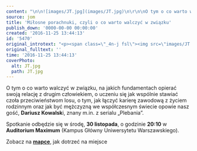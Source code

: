 ```yaml
---
content: "\n\n![images/JT.jpg](images/JT.jpg)\n\r\n\nO tym o co warto walczyć w związku, na jakich fundamentach opierać swoją relację z drugim człowiekiem, o uczeniu się jak wspólnie stawiać czoła przeciwieństwom losu, o tym, jak łączyć karierę zawodową z życiem rodzinnym oraz jak być mężczyzną we współczesnym świecie opowie nasz gość, **Dariusz Kowalsk**i, znany m.in. z serialu „Plebania”.\n\r\n\nSpotkanie odbędzie się w środę, **30 listopada**, o godzinie **20:10** w **Auditorium Maximum** (Kampus Główny Uniwersytetu Warszawskiego).\n\r\n\nZobacz na **[mapce](http://solideo.pl/images/strona/mapka_UW.jpg)**, jak dotrzeć na miejsce\n"
source: jom
title: 'Miłosne porachnuki, czyli o co warto walczyć w związku'
publish_down: '0000-00-00 00:00:00'
created: '2016-11-25 13:44:13'
id: '5470'
original_introtext: "<p><span class=\"_4n-j fsl\"><img src=\"images/JT.jpg\" border=\"0\" alt=\"\" width=\"346\" height=\"229\" /></span></p>\r\n<p style=\"text-align: justify;\"><span class=\"_4n-j fsl\">O tym o co warto walczyć w związku, na jakich fundamentach opierać swoją relację z drugim człowiekiem, o uczeniu się jak wspólnie stawiać czoła przeciwieństwom losu, o tym, jak łączyć karierę zawodową z życiem rodzinnym oraz jak być mężczyzną we współczesnym świecie opowie nasz gość, <strong>Dariusz Kowalsk</strong>i, znany m.in. z serialu „Plebania”.</span></p>\r\n<p style=\"text-align: justify;\"><span class=\"_4n-j fsl\">Spotkanie odbędzie się w środę, <strong>30 listopada</strong>, o godzinie <strong>20:10</strong> w <strong>Auditorium Maximum</strong> (Kampus Główny Uniwersytetu Warszawskiego).</span></p>\r\n<p><span class=\"_4n-j fsl\">Zobacz na <strong><a href=\"http://solideo.pl/images/strona/mapka_UW.jpg\" target=\"_blank\">mapce</a></strong>, jak dotrzeć na miejsce</span></p>"
original_fulltext: ''
time: '2016-11-25 13:44:13'
coverPhoto:
  alt: JT.jpg
  path: JT.jpg
---
```

O tym o co warto walczyć w związku, na jakich fundamentach opierać swoją relację z drugim człowiekiem, o uczeniu się jak wspólnie stawiać czoła przeciwieństwom losu, o tym, jak łączyć karierę zawodową z życiem rodzinnym oraz jak być mężczyzną we współczesnym świecie opowie nasz gość, **Dariusz Kowalsk**i, znany m.in. z serialu „Plebania”.


Spotkanie odbędzie się w środę, **30 listopada**, o godzinie **20:10** w **Auditorium Maximum** (Kampus Główny Uniwersytetu Warszawskiego).


Zobacz na **[mapce](mapka_UW.jpg)**, jak dotrzeć na miejsce


<!--{{json:{"created_date":"2016-11-25 13:44:13","publish_down":"0000-00-00 00:00:00","id":"5470"}}}-->